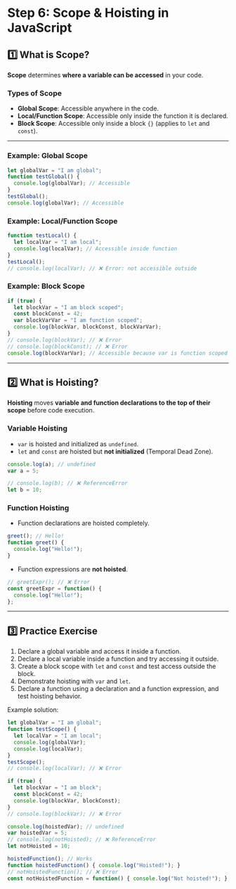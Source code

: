 # Step 6: Scope & Hoisting in JavaScript

## 1️⃣ What is Scope?
**Scope** determines **where a variable can be accessed** in your code.

### Types of Scope
- **Global Scope**: Accessible anywhere in the code.
- **Local/Function Scope**: Accessible only inside the function it is declared.
- **Block Scope**: Accessible only inside a block `{}` (applies to `let` and `const`).

---

### Example: Global Scope
```javascript
let globalVar = "I am global";
function testGlobal() {
  console.log(globalVar); // Accessible
}
testGlobal();
console.log(globalVar); // Accessible
```

### Example: Local/Function Scope
```javascript
function testLocal() {
  let localVar = "I am local";
  console.log(localVar); // Accessible inside function
}
testLocal();
// console.log(localVar); // ❌ Error: not accessible outside
```

### Example: Block Scope
```javascript
if (true) {
  let blockVar = "I am block scoped";
  const blockConst = 42;
  var blockVarVar = "I am function scoped";
  console.log(blockVar, blockConst, blockVarVar);
}
// console.log(blockVar); // ❌ Error
// console.log(blockConst); // ❌ Error
console.log(blockVarVar); // Accessible because var is function scoped
```

---

## 2️⃣ What is Hoisting?
**Hoisting** moves **variable and function declarations to the top of their scope** before code execution.

### Variable Hoisting
- `var` is hoisted and initialized as `undefined`.
- `let` and `const` are hoisted but **not initialized** (Temporal Dead Zone).

```javascript
console.log(a); // undefined
var a = 5;

// console.log(b); // ❌ ReferenceError
let b = 10;
```

### Function Hoisting
- Function declarations are hoisted completely.
```javascript
greet(); // Hello!
function greet() {
  console.log("Hello!");
}
```
- Function expressions are **not hoisted**.
```javascript
// greetExpr(); // ❌ Error
const greetExpr = function() {
  console.log("Hello!");
};
```

---

## 3️⃣ Practice Exercise
1. Declare a global variable and access it inside a function.
2. Declare a local variable inside a function and try accessing it outside.
3. Create a block scope with `let` and `const` and test access outside the block.
4. Demonstrate hoisting with `var` and `let`.
5. Declare a function using a declaration and a function expression, and test hoisting behavior.

Example solution:
```javascript
let globalVar = "I am global";
function testScope() {
  let localVar = "I am local";
  console.log(globalVar);
  console.log(localVar);
}
testScope();
// console.log(localVar); // ❌ Error

if (true) {
  let blockVar = "I am block";
  const blockConst = 42;
  console.log(blockVar, blockConst);
}
// console.log(blockVar); // ❌ Error

console.log(hoistedVar); // undefined
var hoistedVar = 5;
// console.log(notHoisted); // ❌ ReferenceError
let notHoisted = 10;

hoistedFunction(); // Works
function hoistedFunction() { console.log("Hoisted!"); }
// notHoistedFunction(); // ❌ Error
const notHoistedFunction = function() { console.log("Not hoisted!"); };
```


